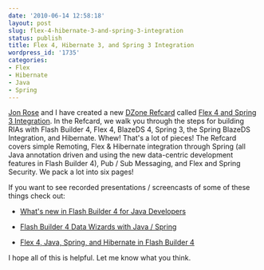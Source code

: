 ```yaml
---
date: '2010-06-14 12:58:18'
layout: post
slug: flex-4-hibernate-3-and-spring-3-integration
status: publish
title: Flex 4, Hibernate 3, and Spring 3 Integration
wordpress_id: '1735'
categories:
- Flex
- Hibernate
- Java
- Spring
---
```


[Jon Rose](http://ectropic.com) and I have created a new [DZone Refcard](http://refcardz.dzone.com/) called [Flex 4 and Spring 3 Integration](http://refcardz.dzone.com/refcardz/flex-4-and-spring-3).  In the Refcard, we walk you through the steps for building RIAs with Flash Builder 4, Flex 4, BlazeDS 4, Spring 3, the Spring BlazeDS Integration, and Hibernate.  Whew!  That's a lot of pieces!  The Refcard covers simple Remoting, Flex & Hibernate integration through Spring (all Java annotation driven and using the new data-centric development features in Flash Builder 4), Pub / Sub Messaging, and Flex and Spring Security.  We pack a lot into six pages!

If you want to see recorded presentations / screencasts of some of these things check out:




  * [What's new in Flash Builder 4 for Java Developers](http://seminars.adobe.acrobat.com/p31679079/)


  * [Flash Builder 4 Data Wizards with Java / Spring](http://www.jamesward.com/2010/01/11/flash-builder-4-data-wizards-with-java-spring/)


  * [Flex 4, Java, Spring, and Hibernate in Flash Builder 4](http://www.jamesward.com/2010/01/17/flex-4-and-java-spring-hibernate-in-flash-builder-4/)



I hope all of this is helpful.  Let me know what you think.
